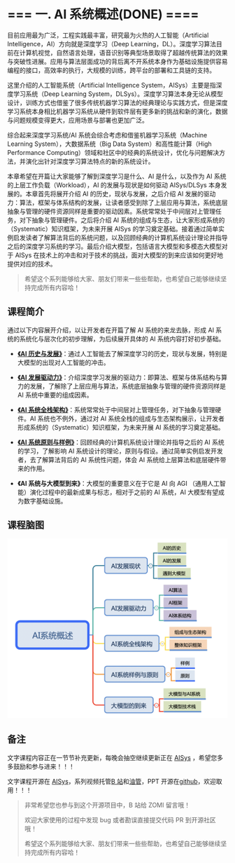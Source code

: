 <!--Copyright © ZOMI 适用于[License](https://github.com/chenzomi12/AISystem)版权许可-->

# === 一. AI 系统概述(DONE) ====

目前应用最为广泛，工程实践最丰富，研究最为火热的人工智能（Artificial Intelligence，AI）方向就是深度学习（Deep Learning，DL）。深度学习算法目前在计算机视觉，自然语言处理，语音识别等典型场景取得了超越传统算法的效果与突破性进展。应用与算法层面成功的背后离不开系统本身作为基础设施提供容易编程的接口，高效率的执行，大规模的训练，跨平台的部署和工具链的支持。

这里介绍的人工智能系统（Artificial Intelligence System，AISys）主要是指深度学习系统（Deep Learning System，DLSys）。深度学习算法本身无论从模型设计，训练方式也借鉴了很多传统机器学习算法的经典理论与实践方式，但是深度学习系统本身相比机器学习系统从硬件到软件层有更多新的挑战和新的演化，数据与问题规模变得更大，应用场景与部署也更加广泛。

综合起来深度学习系统/AI 系统会综合考虑和借鉴机器学习系统（Machine Learning System），大数据系统（Big Data System）和高性能计算（High Performance Computing）领域和社区中的经典的系统设计，优化与问题解决方法，并演化出针对深度学习算法特点的新的系统设计。

本章希望在开篇让大家能够了解到深度学习是什么、AI 是什么，以及作为 AI 系统的上层工作负载（Workload），AI 的发展与现状是如何驱动 AISys/DLSys 本身发展的。本章首先将展开介绍 AI 的历史，现状与发展，之后介绍 AI 发展的驱动力：算法，框架与体系结构的发展，让读者感受到除了上层应用与算法，系统底层抽象与管理的硬件资源同样是重要的驱动因素。系统常常处于中间层对上管理任务，对下抽象与管理硬件。之后将介绍 AI 系统的组成与生态，让大家形成系统的（Systematic）知识框架，为未来开展 AISys 的学习奠定基础。接着通过简单实例启发读者了解算法背后的系统问题，以及回顾经典的计算机系统设计理论并指导之后的深度学习系统的学习。最后介绍大模型，包括语言大模型和多模态大模型对于 AISys 在技术上的冲击和对于技术的挑战，面对大模型的到来应该如何更好地提供对应的技术。

> 希望这个系列能够给大家、朋友们带来一些些帮助，也希望自己能够继续坚持完成所有内容哈！

## 课程简介

通过以下内容展开介绍，以让开发者在开篇了解 AI 系统的来龙去脉，形成 AI 系统的系统化与层次化的初步理解，为后续展开具体的 AI 系统内容打好初步基础。

- [**《AI 历史与发展》**](./01present.md)：通过人工智能去了解深度学习的历史，现状与发展，特别是大模型的出现对人工智能的冲击。

- [**《AI 发展驱动力》**](./02Develop.md)：介绍深度学习发展的驱动力：即算法、框架与体系结构与算力的发展，了解除了上层应用与算法，系统底层抽象与管理的硬件资源同样是 AI 系统中重要的组成因素。

- [**《AI 系统全栈架构》**](./03architecture.md)：系统常常处于中间层对上管理任务，对下抽象与管理硬件。AI 系统也不例外，通过对 AI 系统全栈的组成与生态架构展示，让开发者形成系统的（Systematic）知识框架，为未来开展 AI 系统的学习奠定基础。

- [**《AI 系统原则与样例》**](./04sample.md)：回顾经典的计算机系统设计理论并指导之后的 AI 系统的学习，了解影响 AI 系统设计的理论，原则与假设。通过简单实例启发开发者，去了解算法背后的 AI 系统性问题，体会 AI 系统给上层算法和底层硬件带来的作用。

- **《AI 系统与大模型到来》**：大模型的重要意义在于它是 AI 向 AGI （通用人工智能）演化过程中的最新成果与标志，相对于之前的 AI 系统，AI 大模型有望成为数字基础设施。

## 课程脑图

![AI 系统全栈](images/00Architecture.png)

## 备注

文字课程内容正在一节节补充更新，每晚会抽空继续更新正在 [AISys](https://chenzomi12.github.io/) ，希望您多多鼓励和参与进来！！！

文字课程开源在 [AISys](https://chenzomi12.github.io/)，系列视频托管[B 站](https://space.bilibili.com/517221395)和[油管](https://www.youtube.com/@ZOMI666/videos)，PPT 开源在[github](https://github.com/chenzomi12/AISystem)，欢迎取用！！！

> 非常希望您也参与到这个开源项目中，B 站给 ZOMI 留言哦！
> 
> 欢迎大家使用的过程中发现 bug 或者勘误直接提交代码 PR 到开源社区哦！
> 
> 希望这个系列能够给大家、朋友们带来一些些帮助，也希望自己能够继续坚持完成所有内容哈！
